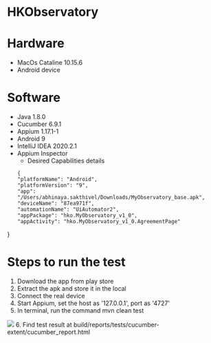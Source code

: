 # HKObservatory

# Hardware
* MacOs Cataline 10.15.6
* Android device

# Software
* Java 1.8.0
* Cucumber 6.9.1
* Appium 1.17.1-1
* Android 9
* IntelliJ IDEA 2020.2.1
* Appium Inspector
  * Desired Capabilities details
  ```
  {
  "platformName": "Android",
  "platformVersion": "9",
  "app": "/Users/abhinaya.sakthivel/Downloads/MyObservatory_base.apk",
  "deviceName": "87ea971f",
  "automationName": "UiAutomator2",
  "appPackage": "hko.MyObservatory_v1_0",
  "appActivity": "hko.MyObservatory_v1_0.AgreementPage"
}

# Steps to run the test
1. Download the app from play store
1. Extract the apk and store it in the local
1. Connect the real device
1. Start Appium, set the host as '127.0.0.1', port as '4727'
1. In terminal, run the command mvn clean test
<img src="Images/Testresult.png">
6. Find test result at build/reports/tests/cucumber-extent/cucumber_report.html
